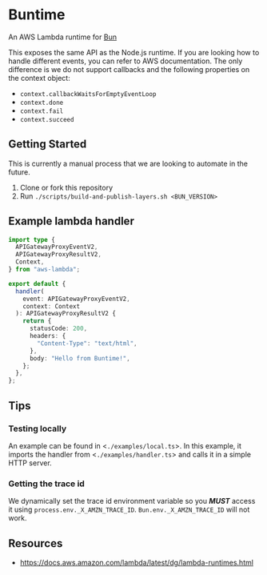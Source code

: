 # Buntime

An AWS Lambda runtime for [Bun](https://bun.sh/)

This exposes the same API as the Node.js runtime. If you are looking how to handle different events, you can refer to AWS documentation. The only difference is we do not support callbacks and the following properties on the context object:

- `context.callbackWaitsForEmptyEventLoop`
- `context.done`
- `context.fail`
- `context.succeed`

## Getting Started

This is currently a manual process that we are looking to automate in the future.

1. Clone or fork this repository
2. Run `./scripts/build-and-publish-layers.sh <BUN_VERSION>`

## Example lambda handler

```ts
import type {
  APIGatewayProxyEventV2,
  APIGatewayProxyResultV2,
  Context,
} from "aws-lambda";

export default {
  handler(
    event: APIGatewayProxyEventV2,
    context: Context
  ): APIGatewayProxyResultV2 {
    return {
      statusCode: 200,
      headers: {
        "Content-Type": "text/html",
      },
      body: "Hello from Buntime!",
    };
  },
};
```

## Tips

### Testing locally

An example can be found in <`./examples/local.ts`>. In this example, it imports the handler from <`./examples/handler.ts`> and calls it in a simple HTTP server.

### Getting the trace id

We dynamically set the trace id environment variable so you _**MUST**_ access it using `process.env._X_AMZN_TRACE_ID`. `Bun.env._X_AMZN_TRACE_ID` will not work.

## Resources

- <https://docs.aws.amazon.com/lambda/latest/dg/lambda-runtimes.html>
